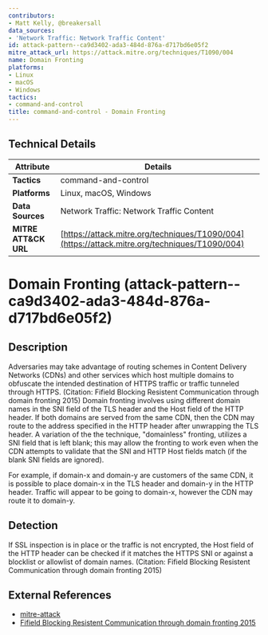 ```yaml
---
contributors:
- Matt Kelly, @breakersall
data_sources:
- 'Network Traffic: Network Traffic Content'
id: attack-pattern--ca9d3402-ada3-484d-876a-d717bd6e05f2
mitre_attack_url: https://attack.mitre.org/techniques/T1090/004
name: Domain Fronting
platforms:
- Linux
- macOS
- Windows
tactics:
- command-and-control
title: command-and-control - Domain Fronting
---
```


## Technical Details

| Attribute | Details |
|-----------|----------|
| **Tactics** | command-and-control |
| **Platforms** | Linux, macOS, Windows |
| **Data Sources** | Network Traffic: Network Traffic Content |
| **MITRE ATT&CK URL** | [https://attack.mitre.org/techniques/T1090/004](https://attack.mitre.org/techniques/T1090/004) |

# Domain Fronting (attack-pattern--ca9d3402-ada3-484d-876a-d717bd6e05f2)

## Description
Adversaries may take advantage of routing schemes in Content Delivery Networks (CDNs) and other services which host multiple domains to obfuscate the intended destination of HTTPS traffic or traffic tunneled through HTTPS. (Citation: Fifield Blocking Resistent Communication through domain fronting 2015) Domain fronting involves using different domain names in the SNI field of the TLS header and the Host field of the HTTP header. If both domains are served from the same CDN, then the CDN may route to the address specified in the HTTP header after unwrapping the TLS header. A variation of the the technique, "domainless" fronting, utilizes a SNI field that is left blank; this may allow the fronting to work even when the CDN attempts to validate that the SNI and HTTP Host fields match (if the blank SNI fields are ignored).

For example, if domain-x and domain-y are customers of the same CDN, it is possible to place domain-x in the TLS header and domain-y in the HTTP header. Traffic will appear to be going to domain-x, however the CDN may route it to domain-y.

## Detection
If SSL inspection is in place or the traffic is not encrypted, the Host field of the HTTP header can be checked if it matches the HTTPS SNI or against a blocklist or allowlist of domain names. (Citation: Fifield Blocking Resistent Communication through domain fronting 2015)

## External References
- [mitre-attack](https://attack.mitre.org/techniques/T1090/004)
- [Fifield Blocking Resistent Communication through domain fronting 2015](http://www.icir.org/vern/papers/meek-PETS-2015.pdf)
